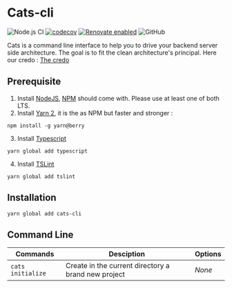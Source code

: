 # Cats-cli

![Node.js CI](https://github.com/Chupsy/cats-cli/workflows/Node.js%20CI/badge.svg?branch=master)
[![codecov](https://codecov.io/gh/Chupsy/cats-cli/branch/master/graph/badge.svg)](https://codecov.io/gh/Chupsy/cats-cli)
[![Renovate enabled](https://img.shields.io/badge/renovate-enabled-brightgreen.svg)](https://renovatebot.com/)
![GitHub](https://img.shields.io/github/license/chupsy/cats-cli)

Cats is a command line interface to help you to drive your backend server side architecture. The goal is to fit the clean architecture's principal. Here our credo : [The credo](https://herbertograca.com/2017/11/16/explicit-architecture-01-ddd-hexagonal-onion-clean-cqrs-how-i-put-it-all-together/)

## Prerequisite

1. Install [NodeJS](https://nodejs.org/en/), [NPM](https://www.npmjs.com/) should come with. Please use at least one of both LTS.
2. Install [Yarn 2](https://yarnpkg.com/getting-started/install), it is the as NPM but faster and stronger :

```
npm install -g yarn@berry
```

3. Install [Typescript](https://www.typescriptlang.org/)

```
yarn global add typescript
```

4. Install [TSLint](https://palantir.github.io/tslint/)

```
yarn global add tslint
```

## Installation

```
yarn global add cats-cli
```

## Command Line

| Commands          | Desciption                                          | Options |
| ----------------- | --------------------------------------------------- | ------- |
| `cats initialize` | Create in the current directory a brand new project | _None_  |
